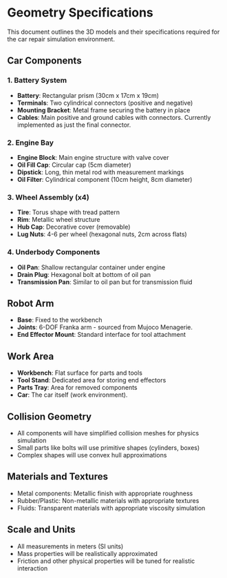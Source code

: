 # Geometry Specifications

This document outlines the 3D models and their specifications required for the car repair simulation environment.

## Car Components

### 1. Battery System
- **Battery**: Rectangular prism (30cm x 17cm x 19cm)
- **Terminals**: Two cylindrical connectors (positive and negative)
- **Mounting Bracket**: Metal frame securing the battery in place
- **Cables**: Main positive and ground cables with connectors. Currently implemented as just the final connector.

### 2. Engine Bay
- **Engine Block**: Main engine structure with valve cover
- **Oil Fill Cap**: Circular cap (5cm diameter)
- **Dipstick**: Long, thin metal rod with measurement markings
- **Oil Filter**: Cylindrical component (10cm height, 8cm diameter)

### 3. Wheel Assembly (x4)
- **Tire**: Torus shape with tread pattern
- **Rim**: Metallic wheel structure
- **Hub Cap**: Decorative cover (removable)
- **Lug Nuts**: 4-6 per wheel (hexagonal nuts, 2cm across flats)

### 4. Underbody Components
- **Oil Pan**: Shallow rectangular container under engine
- **Drain Plug**: Hexagonal bolt at bottom of oil pan
- **Transmission Pan**: Similar to oil pan but for transmission fluid

## Robot Arm
- **Base**: Fixed to the workbench
- **Joints**: 6-DOF Franka arm - sourced from Mujoco Menagerie.
- **End Effector Mount**: Standard interface for tool attachment

## Work Area
- **Workbench**: Flat surface for parts and tools
- **Tool Stand**: Dedicated area for storing end effectors
- **Parts Tray**: Area for removed components
- **Car**: The car itself (work environment).

## Collision Geometry
- All components will have simplified collision meshes for physics simulation
- Small parts like bolts will use primitive shapes (cylinders, boxes)
- Complex shapes will use convex hull approximations

## Materials and Textures
- Metal components: Metallic finish with appropriate roughness
- Rubber/Plastic: Non-metallic materials with appropriate textures
- Fluids: Transparent materials with appropriate viscosity simulation

## Scale and Units
- All measurements in meters (SI units)
- Mass properties will be realistically approximated
- Friction and other physical properties will be tuned for realistic interaction
